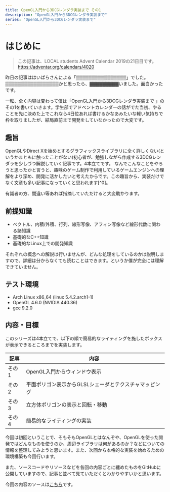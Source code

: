 ```yaml
---
title: OpenGL入門から3DCGレンダラ実装まで その1
description: "OpenGL入門から3DCGレンダラ実装まで"
series: "OpenGL入門から3DCGレンダラ実装まで"
---
```

# はじめに
> この記事は、LOCAL students Advent Calendar 2019の21日目です。
https://adventar.org/calendars/4020

昨日の記事ははいばらさんによる「[▒▒▒▒▒▒▒▒▒▒▒▒▒▒▒▒](https://twitter.com/strvert/status/1208047694008082433)」でした。
▒▒▒▒▒▒▒▒▒▒▒▒▒▒▒▒▒かと思ったら、▓▓▓▓▓▓▓▓▓いました。面白かったです。

一転、全く内容は変わって僕は「OpenGL入門から3DCGレンダラ実装まで 」のその1を書いていきます。学生部でアドベントカレンダーの話がでた当初、やることを先に決めた上でこれなら4日位あれば書けるかなあみたいな軽い気持ちで枠を取りましたが、結局直前まで開発をしていなかったので大変です。

## 趣旨
OpenGLやDirect Xを始めとするグラフィックスライブラリに全く詳しくない(というかまともに触ったことがない)初心者が、勉強しながら作成する3DCGレンダラを少しづつ解説していく記事です。4本立てです。
なんでこんなことをやろうと思ったかと言うと、趣味のゲーム制作で利用しているゲームエンジンへの理解をより深め、開発に活かしたいと考えたからです。この趣旨から、実装だけでなく文章も多い記事になっていくと思われます[^0]。

有識者の方、間違い等あれば指摘していただけると大変助かります。

## 前提知識
- ベクトル、内積/外積、行列、線形写像、アフィン写像など線形代数に関わる諸知識
- 基礎的なC++知識
- 基礎的なLinux上での開発知識

それぞれの概念への解説は行いませんが、どんな処理をしているのかは説明しますので、詳細は分からなくても読むことはできます。というか僕が完全には理解できていません。

## テスト環境
- Arch Linux x86_64 (linux 5.4.2.arch1-1)
- OpenGL 4.6.0 (NVIDIA 440.36)
- gcc 9.2.0

## 内容・目標
このシリーズは4本立てで、以下の順で簡易的なライティングを施したボックスが表示できるところまでを実装します。

| 記事  | 内容                               |
|-------|------------------------------------|
| その1 | OpenGL入門からウィンドウ表示  |
| その2 | 平面ポリゴン表示からGLSLシェーダとテクスチャマッピング |
| その3 | 立方体ポリゴンの表示と回転・移動   |
| その4 | 簡易的なライティングの実装         |

今回は初回ということで、そもそもOpenGLとはなんぞや、OpenGLを使った開発ではどんなものを使うのか、周辺ライブラリは何があるのか？などについての情報を整理してみようと思います。また、次回から本格的な実装を始めるための環境構築も今回行います。

また、ソースコードやリソースなどを各回の内容ごとに纏めたものをGitHubに公開していますので、記事と並べて見ていただくとわかりやすいかと思います。

今回の内容のソースは[こちら](https://github.com/strvworks/advent_gl/tree/master/1)です。
